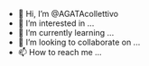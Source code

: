 - 👋 Hi, I’m @AGATAcollettivo
- 👀 I’m interested in ...
- 🌱 I’m currently learning ...
- 💞️ I’m looking to collaborate on ...
- 📫 How to reach me ...

<!---
AGATAcollettivo/AGATAcollettivo is a ✨ special ✨ repository because its `README.md` (this file) appears on your GitHub profile.
You can click the Preview link to take a look at your changes.
--->
